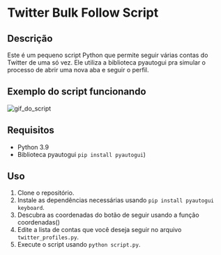 # Twitter Bulk Follow Script

## Descrição
Este é um pequeno script Python que permite seguir várias contas do Twitter de uma só vez. Ele utiliza a biblioteca pyautogui pra simular o processo de abrir uma nova aba e seguir o perfil.

## Exemplo do script funcionando
![gif_do_script](https://github.com/Mesheo/twitter-bulk-follow-script/assets/71408872/fd5c7648-f82d-4fc0-bde0-51ba8c887b25)

## Requisitos
- Python 3.9
- Biblioteca pyautogui `pip install pyautogui`)

## Uso
1. Clone o repositório.
2. Instale as dependências necessárias usando `pip install pyautogui keyboard`.
3. Descubra as coordenadas do botão de seguir usando a função coordenadas() 
4. Edite a lista de contas que você deseja seguir no arquivo `twitter_profiles.py`.
5. Execute o script usando `python script.py`.
